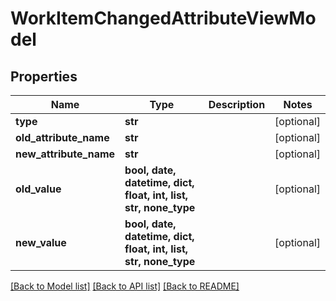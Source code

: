 # WorkItemChangedAttributeViewModel


## Properties
Name | Type | Description | Notes
------------ | ------------- | ------------- | -------------
**type** | **str** |  | [optional] 
**old_attribute_name** | **str** |  | [optional] 
**new_attribute_name** | **str** |  | [optional] 
**old_value** | **bool, date, datetime, dict, float, int, list, str, none_type** |  | [optional] 
**new_value** | **bool, date, datetime, dict, float, int, list, str, none_type** |  | [optional] 

[[Back to Model list]](../README.md#documentation-for-models) [[Back to API list]](../README.md#documentation-for-api-endpoints) [[Back to README]](../README.md)


